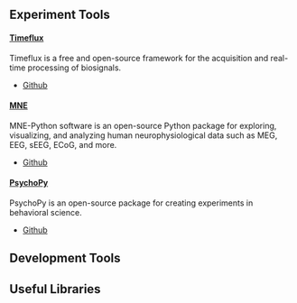 ## Experiment Tools

#### [Timeflux](https://timeflux.io/)
Timeflux is a free and open-source framework for the acquisition and real-time processing of biosignals.

- [Github](https://github.com/timeflux)

#### [MNE](https://mne.tools/stable/index.html)
MNE-Python software is an open-source Python package for exploring, visualizing, and analyzing human neurophysiological data such as MEG, EEG, sEEG, ECoG, and more. 

- [Github](https://github.com/mne-tools/mne-python)

#### [PsychoPy](https://www.psychopy.org/)
PsychoPy is an open-source package for creating experiments in behavioral science.

- [Github](https://github.com/psychopy/psychopy)

## Development Tools

## Useful Libraries

